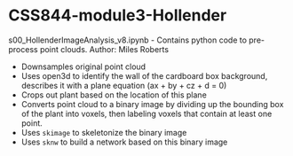 # CSS844-module3-Hollender

s00_HollenderImageAnalysis_v8.ipynb - Contains python code to pre-process point clouds. Author: Miles Roberts
* Downsamples original point cloud
* Uses open3d to identify the wall of the cardboard box background, describes it with a plane equation (ax + by + cz + d = 0)
* Crops out plant based on the location of this plane
* Converts point cloud to a binary image by dividing up the bounding box of the plant into voxels, then labeling voxels that contain at least one point.
* Uses `skimage` to skeletonize the binary image
* Uses `sknw` to build a network based on this binary image
